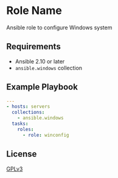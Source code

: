 Role Name
=========

Ansible role to configure Windows system

Requirements
------------

- Ansible 2.10 or later
- `ansible.windows` collection

Example Playbook
----------------

```yml
---
- hosts: servers
  collections:
    - ansible.windows
  tasks:
    roles:
      - role: winconfig
```

License
-------

[GPLv3](LICENSE)
